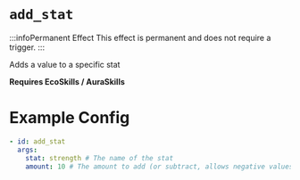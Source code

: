 # `add_stat`
:::infoPermanent Effect
This effect is permanent and does not require a trigger.
:::

Adds a value to a specific stat

**Requires EcoSkills / AuraSkills**

# Example Config
```yaml
- id: add_stat
  args:
    stat: strength # The name of the stat
    amount: 10 # The amount to add (or subtract, allows negative values)
```

